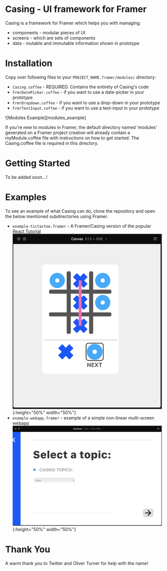 # Casing - UI framework for Framer

Casing is a framework for Framer which helps you with managing:

* components - modular pieces of UI
* screens - which are sets of components
* data - mutable and immutable information shown in prototype


# Installation

Copy over following files to your `PROJECT_NAME.framer/modules/` directory:

* `Casing.coffee` - REQUIRED. Contains the entirety of Casing's code
* `FrmrDatePicker.coffee` - if you want to use a date-picker in your prototype
* `FrmrDropdown.coffee` - if you want to use a drop-down in your prototype
* `FrmrTextInput.coffee` - if you want to use a text-input in your prototype

![Modules Example][modules_example]

If you're new to modules in Framer, the default directory named 'modules' generated on a Framer project creation will already contain a myModule.coffee file with instructions on how to get started. The Casing.coffee file is required in this directory.

# Getting Started

To be added soon...!

# Examples

To see an example of what Casing can do, clone the repository and open the below mentioned
subdirectories using Framer.

* `example-tictactoe.framer` - A Framer/Casing version of the popular [React Tutorial][react-tutorial]
![TicTacToe example](./img/example_tictactoe.png){:height="50%" width="50%"}
* `example-webapp.framer` - example of a simple non-linear multi-screen webapp
![WebApp example](./img/example_webapp.png){:height="50%" width="50%"}



[react-tutorial]: https://reactjs.org/tutorial/tutorial.html

# Thank You

A warm thank you to Twitter and Oliver Turner for help with the name!
